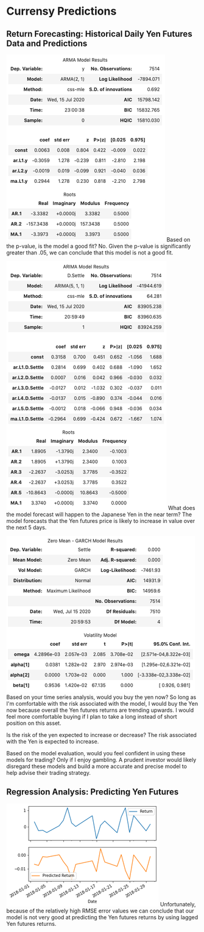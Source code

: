 # Currensy Predictions

## Return Forecasting: Historical Daily Yen Futures Data and Predictions

![3](/images/3.png)
Based on the p-value, is the model a good fit?
No. Given the p-value is significantly greater than .05, we can conclude that this model is not a good fit. 

![4](/images/4.png)
What does the model forecast will happen to the Japanese Yen in the near term?
The model forecasts that the Yen futures price is likely to increase in value over the next 5 days. 

![5](/images/5.png)
Based on your time series analysis, would you buy the yen now?
So long as I'm comfortable with the risk associated with the model, I would buy the Yen now because overall the Yen futures returns are trending upwards. I would feel more comfortable buying if I plan to take a long instead of short position on this asset.

Is the risk of the yen expected to increase or decrease?
The risk associated with the Yen is expected to increase.

Based on the model evaluation, would you feel confident in using these models for trading?
Only if I enjoy gambling. A prudent investor would likely disregard these models and build a more accurate and precise model to help advise their trading strategy.

## Regression Analysis: Predicting Yen Futures

![7](/images/7.png)
Unfortunately, because of the relatively high RMSE error values we can conclude that our model is not very good at predicting the Yen futures returns by using lagged Yen futures returns. 

